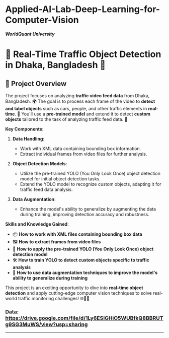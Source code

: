 # Applied-AI-Lab-Deep-Learning-for-Computer-Vision
***WorldQuant University***

# 🚦 Real-Time Traffic Object Detection in Dhaka, Bangladesh 🚗  

## 🌟 Project Overview  
The project focuses on analyzing **traffic video feed data** from Dhaka, Bangladesh. 🌍 The goal is to process each frame of the video to **detect and label objects** such as cars, people, and other traffic elements in **real-time**. 🎥 You'll use a **pre-trained model** and extend it to detect **custom objects** tailored to the task of analyzing traffic feed data. 🚸  

**Key Components**:

1. **Data Handling**: 
   - Work with XML data containing bounding box information.
   - Extract individual frames from video files for further analysis.

2. **Object Detection Models**:
   - Utilize the pre-trained YOLO (You Only Look Once) object detection model for initial object detection tasks.
   - Extend the YOLO model to recognize custom objects, adapting it for traffic feed data analysis.

3. **Data Augmentation**:
   - Enhance the model's ability to generalize by augmenting the data during training, improving detection accuracy and robustness.

**Skills and Knowledge Gained**:

- 📦 **How to work with XML files containing bounding box data**  
- 🖼️ **How to extract frames from video files**  
- 🤖 **How to apply the pre-trained YOLO (You Only Look Once) object detection model**  
- 🛠️ **How to train YOLO to detect custom objects specific to traffic analysis**  
- 🎯 **How to use data augmentation techniques to improve the model's ability to generalize during training**

This project is an exciting opportunity to dive into **real-time object detection** and apply cutting-edge computer vision techniques to solve real-world traffic monitoring challenges! 🌐🚶‍♂️  
### Data: https://drive.google.com/file/d/1Ly6ESIGHiO5WUBfkQ8BBRUTg9SG3MuWS/view?usp=sharing
---
